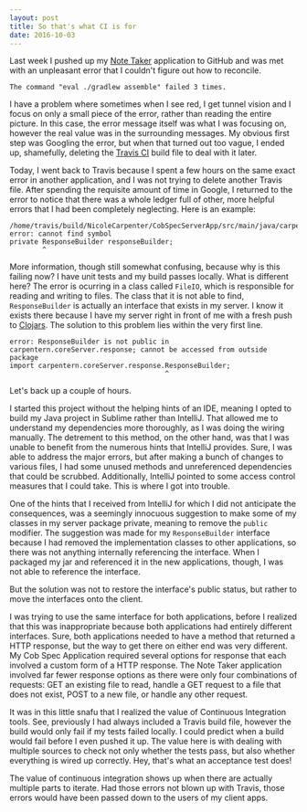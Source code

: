 ```yaml
---
layout: post
title: So that's what CI is for
date: 2016-10-03
---
```


Last week I pushed up my [Note Taker](https://github.com/NicoleCarpenter/NoteTaker) application to GitHub and was met with an unpleasant error that I couldn't figure out how to reconcile.

```
The command "eval ./gradlew assemble" failed 3 times.
```

I have a problem where sometimes when I see red, I get tunnel vision and I focus on only a small piece of the error, rather than reading the entire picture. In this case, the error message itself was what I was focusing on, however the real value was in the surrounding messages. My obvious first step was Googling the error, but when that turned out too vague, I ended up, shamefully, deleting the [Travis CI](https://travis-ci.org) build file to deal with it later.

Today, I went back to Travis because I spent a few hours on the same exact error in another application, and I was not trying to delete another Travis file. After spending the requisite amount of time in Google, I returned to the error to notice that there was a whole ledger full of other, more helpful errors that I had been completely neglecting. Here is an example:

```
/home/travis/build/NicoleCarpenter/CobSpecServerApp/src/main/java/carpentern/cobSpecApp/handler/FileHandler.java:14: error: cannot find symbol
private ResponseBuilder responseBuilder;
        ^
```

More information, though still somewhat confusing, because why is this failing now? I have unit tests and my build passes locally. What is different here? The error is ocurring in a class called `FileIO`, which is responsible for reading and writing to files. The class that it is not able to find, `ResponseBuilder` is actually an interface that exists in my server. I know it exists there because I have my server right in front of me with a fresh push to [Clojars](https://clojars.org). The solution to this problem lies within the very first line.

```
error: ResponseBuilder is not public in carpentern.coreServer.response; cannot be accessed from outside package
import carpentern.coreServer.response.ResponseBuilder;
                                      ^
```

Let's back up a couple of hours.

I started this project without the helping hints of an IDE, meaning I opted to build my Java project in Sublime rather than IntelliJ. That allowed me to understand my dependencies more thoroughly, as I was doing the wiring manually. The detrement to this method, on the other hand, was that I was unable to benefit from the numerous hints that IntelliJ provides. Sure, I was able to address the major errors, but after making a bunch of changes to various files, I had some unused methods and unreferenced dependencies that could be scrubbed. Additionally, IntelliJ pointed to some access control measures that I could take. This is where I got into trouble. 

One of the hints that I received from IntelliJ for which I did not anticipate the consequences, was a seemingly innocuous suggestion to make some of my classes in my server package private, meaning to remove the `public` modifier. The suggestion was made for my `ResponseBuilder` interface because I had removed the implementation classes to other applications, so there was not anything internally referencing the interface. When I packaged my jar and referenced it in the new applications, though, I was not able to reference the interface. 

But the solution was not to restore the interface's public status, but rather to move the interfaces onto the client.

I was trying to use the same interface for both applications, before I realized that this was inappropriate because both applications had entirely different interfaces. Sure, both applications needed to have a method that returned a HTTP response, but the way to get there on either end was very different. My Cob Spec Application required several options for response that each involved a custom form of a HTTP response. The Note Taker application involved far fewer response options as there were only four combinations of requests: GET an existing file to read, handle a GET request to a file that does not exist, POST to a new file, or handle any other request. 

It was in this little snafu that I realized the value of Continuous Integration tools. See, previously I had always included a Travis build file, however the build would only fail if my tests failed locally. I could predict when a build would fail before I even pushed it up. The value here is with dealing with multiple sources to check not only whether the tests pass, but also whether everything is wired up correctly. Hey, that's what an acceptance test does!

The value of continuous integration shows up when there are actually multiple parts to iterate. Had those errors not blown up with Travis, those errors would have been passed down to the users of my client apps.